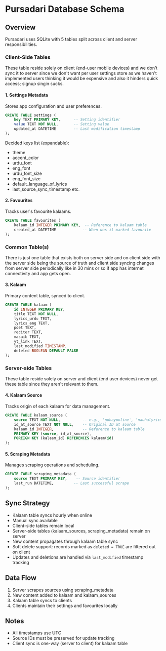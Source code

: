# Pursadari Database Schema

## Overview

Pursadari uses SQLite with 5 tables split across client and server responsibilities.

### Client-Side Tables

These table reside solely on client (end-user mobile devices) and we don't sync it to server since we don't want per user settings store as we haven't implemented users thinking it would be expensive and also it hinders quick access; signup singin sucks.

#### 1. Settings Metadata

Stores app configuration and user preferences.

```sql
CREATE TABLE settings (
    key TEXT PRIMARY KEY,      -- Setting identifier
    value TEXT NOT NULL,       -- Setting value
    updated_at DATETIME        -- Last modification timestamp
);
```

Decided keys list (expandable):

- theme
- accent_color
- urdu_font
- eng_font
- urdu_font_size
- eng_font_size
- default_language_of_lyrics
- last_source_sync_timestamp etc.

#### 2. Favourites

Tracks user's favourite kalaams.

```sql
CREATE TABLE favourites (
    kalaam_id INTEGER PRIMARY KEY,  -- Reference to kalaam table
    created_at DATETIME            -- When was it marked favourite
);
```

### Common Table(s)

There is just one table that exists both on server side and on client side with the server side being the source of truth and client side syncing changes from server side periodically like in 30 mins or so if app has internet connectivity and app gets open.

#### 3. Kalaam

Primary content table, synced to client.

```sql
CREATE TABLE kalaam (
    id INTEGER PRIMARY KEY,
    title TEXT NOT NULL,
    lyrics_urdu TEXT,
    lyrics_eng TEXT,
    poet TEXT,
    reciter TEXT,
    masaib TEXT,
    yt_link TEXT,
    last_modified TIMESTAMP,
    deleted BOOLEAN DEFAULT FALSE
);
```

### Server-side Tables

These table reside solely on server and client (end user devices) never get these table since they aren't relevant to them.

#### 4. Kalaam Source

Tracks origin of each kalaam for data management.

```sql
CREATE TABLE kalaam_source (
    source TEXT NOT NULL,          -- e.g., 'nohayonline', 'nauhalyrics'
    id_at_source TEXT NOT NULL,    -- Original ID at source
    kalaam_id INTEGER,             -- Reference to kalaam table
    PRIMARY KEY (source, id_at_source),
    FOREIGN KEY (kalaam_id) REFERENCES kalaam(id)
);
```

#### 5. Scraping Metadata

Manages scraping operations and scheduling.

```sql
CREATE TABLE scraping_metadata (
    source TEXT PRIMARY KEY,    -- Source identifier
    last_run DATETIME,         -- Last successful scrape
);
```

## Sync Strategy

- Kalaam table syncs hourly when online
- Manual sync available
- Client-side tables remain local
- Server-side tables (kalaam_sources, scraping_metadata) remain on server
- New content propagates through kalaam table sync
- Soft delete support: records marked as `deleted = TRUE` are filtered out on client
- Updates and deletions are handled via `last_modified` timestamp tracking

## Data Flow

1. Server scrapes sources using scraping_metadata
2. New content added to kalaam and kalaam_sources
3. Kalaam table syncs to clients
4. Clients maintain their settings and favourites locally

## Notes

- All timestamps use UTC
- Source IDs must be preserved for update tracking
- Client sync is one-way (server to client) for kalaam table


